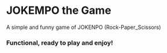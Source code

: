 # JOKEMPO the Game

A simple and funny game of JOKENPO (Rock-Paper_Scissors)

### Functional, ready to play and enjoy!
